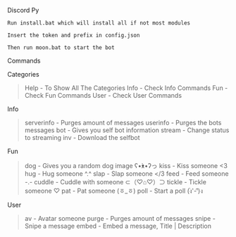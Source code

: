 Discord Py

`Run install.bat which will install all if not most modules`

`Insert the token and prefix in config.json`

`Then run moon.bat to start the bot`

Commands

<t>Categories</t>
>Help - To Show All The Categories
Info - Check Info Commands
Fun - Check Fun Commands
User - Check User Commands

<t>Info</t>
>serverinfo - Purges amount of messages
userinfo - Purges the bots messages
bot - Gives you self bot information
stream - Change status to streaming
inv - Download the selfbot

<t>Fun</t>
>dog - Gives you a random dog image ʕ•́ᴥ•̀ʔっ
kiss - Kiss someone <3
hug - Hug someone ^.^
slap - Slap someone </3
feed - Feed someone -.-
cuddle - Cuddle with someone ⊂（♡⌂♡）⊃
tickle - Tickle someone ♡
pat - Pat someone (ㆆ_ㆆ)
poll - Start a poll (ง︡'-'︠)ง

<t>User</t>
>av - Avatar someone
purge - Purges amount of messages
snipe - Snipe a message
embed - Embed a message, Title | Description
